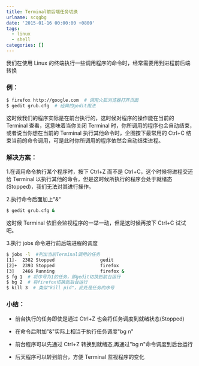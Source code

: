 ```yaml
---
title: Terminal前后端任务切换
urlname: scqgbg
date: '2015-01-16 00:00:00 +0800'
tags:
  - linux
  - shell
categories: []
---
```


我们在使用 Linux 的终端执行一些调用程序的命令时，经常需要用到进程前后端转换

### 例：

```bash
$ firefox http://google.com  # 调用火狐浏览器打开页面
$ gedit grub.cfg  # 经典的gedit用法
```

这时候我们的程序实际是在前台执行的，这时候对程序的操作能在当前的 Terminal 查看，这意味着当你关闭 Terminal 时，你所调用的程序也会自动结束，或者说当你想在当前的 Terminal 执行其他命令时，企图按下最常用的 Ctrl+C 结束当前的命令调用，可是此时你所调用的程序依然会自动结束进程。

<!-- more -->

### 解决方案：

1.在调用命令执行某个程序时，按下 Ctrl+Z 而不是 Ctrl+C，这个时候将进程交还给 Terminal 以执行其他的命令，但是这时候所执行的程序会处于就绪态(Stopped)，我们无法对其进行操作。

2.执行命令后面加上"&"

```bash
$ gedit grub.cfg &
```

这时候 Terminal 依旧会监视程序的一举一动，但是这时候再按下 Ctrl+C 试试吧。

3.执行 jobs 命令进行前后端进程的调度

```bash
$ jobs -l  #列出当前Terminal调用的任务
[1]-  2382 Stopped                 gedit
[2]+  2393 Stopped                 firefox
[3]   2466 Running                 firefox &
$ fg 1  # 将序号为1的任务，即gedit切换到前台运行
$ bg 2  # 将firefox切换到后台运行
$ kill 3  # 类似"kill pid"，此处是任务的序号
```

### 小结：

- 前台执行的任务即使是通过 Ctrl+Z 也会将任务调度到就绪状态(Stopped)

- 在命令后附加"&"实际上相当于执行任务调度"bg n"

- 前台程序可以先通过 Ctrl+Z 转换到就绪态,再通过"bg n"命令调度到后台运行

- 后天程序可以转到前台，方便 Terminal 监视程序的变化

